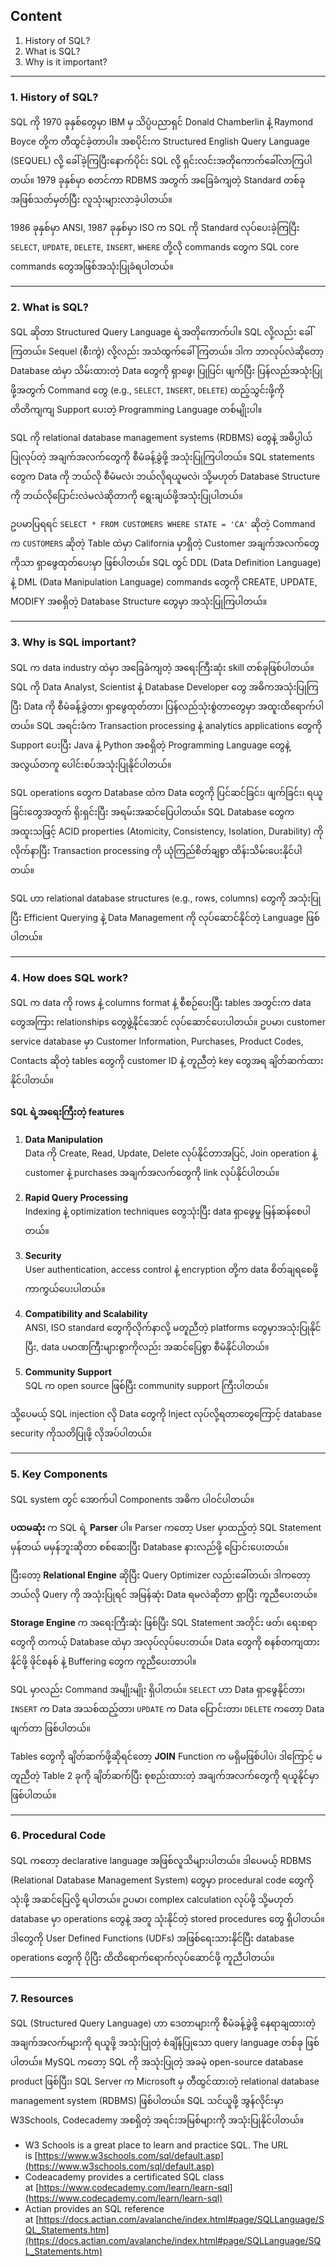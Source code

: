 ## Content

1. History of SQL?
2. What is SQL?
3. Why is it important?

---
### 1. History of SQL?

SQL ကို 1970 ခုနှစ်တွေမှာ IBM မှ သိပ္ပံပညာရှင် Donald Chamberlin နဲ့ Raymond Boyce တို့က တီထွင်ခဲ့တာပါ။ အစပိုင်းက Structured English Query Language (SEQUEL) လို့ ခေါ်ခဲ့ကြပြီးနောက်ပိုင်း SQL လို့ ရှင်းလင်းအတိုကောက်ခေါ်လာကြပါတယ်။ 1979 ခုနှစ်မှာ စတင်ကာ RDBMS အတွက် အခြေခံကျတဲ့ Standard တစ်ခုအဖြစ်သတ်မှတ်ပြီး လူသုံးများလာခဲ့ပါတယ်။

1986 ခုနှစ်မှာ ANSI, 1987 ခုနှစ်မှာ ISO က SQL ကို Standard လုပ်ပေးခဲ့ကြပြီး `SELECT`, `UPDATE`, `DELETE`, `INSERT`, `WHERE` တို့လို commands တွေက SQL core commands တွေအဖြစ်အသုံးပြုခံရပါတယ်။

---
### 2. What is SQL?

SQL ဆိုတာ Structured Query Language ရဲ့အတိုကောက်ပါ။ SQL လို့လည်း ခေါ်ကြတယ်။ Sequel (စီးကွဲ) လို့လည်း အသံထွက်ခေါ်ကြတယ်။ ဒါက ဘာလုပ်လဲဆိုတော့ Database ထဲမှာ သိမ်းထားတဲ့ Data တွေကို ရှာဖွေ၊ ပြုပြင်၊ ဖျက်ပြီး ပြန်လည်အသုံးပြုဖို့အတွက် Command တွေ (e.g., `SELECT`, `INSERT`, `DELETE`) ထည့်သွင်းဖို့ကို တိတိကျကျ Support ပေးတဲ့ Programming Language တစ်မျိုးပါ။

SQL ကို relational database management systems (RDBMS) တွေနဲ့ အဓိပ္ပါယ်ပြုလုပ်တဲ့ အချက်အလက်တွေကို စီမံခန့်ခွဲဖို့ အသုံးပြုကြပါတယ်။ SQL statements တွေက Data ကို ဘယ်လို စီမံမလဲ၊ ဘယ်လိုရယူမလဲ၊ သို့မဟုတ် Database Structure ကို ဘယ်လိုပြောင်းလဲမလဲဆိုတာကို ရွေးချယ်ဖို့အသုံးပြုပါတယ်။

ဥပမာပြရရင် `SELECT * FROM CUSTOMERS WHERE STATE = 'CA'` ဆိုတဲ့ Command က `CUSTOMERS` ဆိုတဲ့ Table ထဲမှာ California မှာရှိတဲ့ Customer အချက်အလက်တွေကိုသာ ရှာဖွေထုတ်ပေးမှာ ဖြစ်ပါတယ်။ SQL တွင် DDL (Data Definition Language) နဲ့ DML (Data Manipulation Language) commands တွေကို CREATE, UPDATE, MODIFY အစရှိတဲ့ Database Structure တွေမှာ အသုံးပြုကြပါတယ်။

---
### 3. Why is SQL important?

SQL က data industry ထဲမှာ အခြေခံကျတဲ့ အရေးကြီးဆုံး skill တစ်ခုဖြစ်ပါတယ်။ SQL ကို Data Analyst, Scientist နဲ့ Database Developer တွေ အဓိကအသုံးပြုကြပြီး Data ကို စီမံခန့်ခွဲတာ၊ ရှာဖွေထုတ်တာ၊ ပြန်လည်သုံးစွဲတာတွေမှာ အထူးထိရောက်ပါတယ်။ SQL အရင်းခံက Transaction processing နဲ့ analytics applications တွေကို Support ပေးပြီး Java နဲ့ Python အစရှိတဲ့ Programming Language တွေနဲ့အလွယ်တကူ ပေါင်းစပ်အသုံးပြုနိုင်ပါတယ်။

SQL operations တွေက Database ထဲက Data တွေကို ပြင်ဆင်ခြင်း၊ ဖျက်ခြင်း၊ ရယူခြင်းတွေအတွက် ရိုးရှင်းပြီး အရမ်းအဆင်ပြေပါတယ်။ SQL Database တွေက အထူးသဖြင့် ACID properties (Atomicity, Consistency, Isolation, Durability) ကို လိုက်နာပြီး Transaction processing ကို ယုံကြည်စိတ်ချစွာ ထိန်းသိမ်းပေးနိုင်ပါတယ်။

SQL ဟာ relational database structures (e.g., rows, columns) တွေကို အသုံးပြုပြီး Efficient Querying နဲ့ Data Management ကို လုပ်ဆောင်နိုင်တဲ့ Language ဖြစ်ပါတယ်။

--- 
### 4. How does SQL work?

SQL က data ကို rows နဲ့ columns format နဲ့ စီစဉ်ပေးပြီး tables အတွင်းက data တွေအကြား relationships တွေဖွဲ့နိုင်အောင် လုပ်ဆောင်ပေးပါတယ်။ ဥပမာ၊ customer service database မှာ Customer Information, Purchases, Product Codes, Contacts ဆိုတဲ့ tables တွေကို customer ID နဲ့ တူညီတဲ့ key တွေအရ ချိတ်ဆက်ထားနိုင်ပါတယ်။

#### SQL ရဲ့အရေးကြီးတဲ့ features

1. **Data Manipulation**  
   Data ကို Create, Read, Update, Delete လုပ်နိုင်တာအပြင်, Join operation နဲ့ customer နဲ့ purchases အချက်အလက်တွေကို link လုပ်နိုင်ပါတယ်။

2. **Rapid Query Processing**  
   Indexing နဲ့ optimization techniques တွေသုံးပြီး data ရှာဖွေမှု မြန်ဆန်စေပါတယ်။

3. **Security**  
   User authentication, access control နဲ့ encryption တို့က data စိတ်ချရစေဖို့ ကာကွယ်ပေးပါတယ်။

4. **Compatibility and Scalability**  
   ANSI, ISO standard တွေကိုလိုက်နာလို့ မတူညီတဲ့ platforms တွေမှာအသုံးပြုနိုင်ပြီး, data ပမာဏကြီးများစွာကိုလည်း အဆင်ပြေစွာ စီမံနိုင်ပါတယ်။

5. **Community Support**  
   SQL က open source ဖြစ်ပြီး community support ကြီးပါတယ်။

သို့ပေမယ့် SQL injection လို Data တွေကို Inject လုပ်လို့ရတာတွေကြောင့် database security ကိုသတိပြုဖို့ လိုအပ်ပါတယ်။

---
### 5. Key Components

SQL system တွင် အောက်ပါ Components အဓိက ပါဝင်ပါတယ်။

**ပထမဆုံး** က SQL ရဲ့ **Parser** ပါ။ Parser ကတော့ User မှာထည့်တဲ့ SQL Statement မှန်တယ် မမှန်ဘူးဆိုတာ စစ်ဆေးပြီး Database နားလည်ဖို့ ပြောင်းပေးတယ်။ 

ပြီးတော့ **Relational Engine** ဆိုပြီး Query Optimizer လည်းခေါ်တယ်၊ ဒါကတော့ ဘယ်လို Query ကို အသုံးပြုရင် အမြန်ဆုံး Data ရမလဲဆိုတာ ရှာပြီး ကူညီပေးတယ်။

**Storage Engine** က အရေးကြီးဆုံး ဖြစ်ပြီး SQL Statement အတိုင်း ဖတ်၊ ရေးစရာတွေကို တကယ့် Database ထဲမှာ အလုပ်လုပ်ပေးတယ်။ Data တွေကို စနစ်တကျထားနိုင်ဖို့ ဖိုင်စနစ် နဲ့ Buffering တွေက ကူညီပေးတာပါ။

SQL မှာလည်း Command အမျိုးမျိုး ရှိပါတယ်။ `SELECT` ဟာ Data ရှာဖွေနိုင်တာ၊ `INSERT` က Data အသစ်ထည့်တာ၊ `UPDATE` က Data ပြောင်းတာ၊ `DELETE` ကတော့ Data ဖျက်တာ ဖြစ်ပါတယ်။ 

Tables တွေကို ချိတ်ဆက်ဖို့ဆိုရင်တော့ **JOIN** Function က မရှိမဖြစ်ပါပဲ၊ ဒါကြောင့် မတူညီတဲ့ Table 2 ခုကို ချိတ်ဆက်ပြီး စုစည်းထားတဲ့ အချက်အလက်တွေကို ရယူနိုင်မှာ ဖြစ်ပါတယ်။

--- 
### 6. Procedural Code

SQL ကတော့ declarative language အဖြစ်လူသိများပါတယ်။ ဒါပေမယ့် RDBMS (Relational Database Management System) တွေမှာ procedural code တွေကို သုံးဖို့ အဆင်ပြေလို့ ရပါတယ်။ ဥပမာ၊ complex calculation လုပ်ဖို့ သို့မဟုတ် database မှာ operations တွေနဲ့ အတူ သုံးနိုင်တဲ့ stored procedures တွေ ရှိပါတယ်။ ဒါတွေကို User Defined Functions (UDFs) အဖြစ်ရေးသားနိုင်ပြီး database operations တွေကို ပိုပြီး ထိထိရောက်ရောက်လုပ်ဆောင်ဖို့ ကူညီပါတယ်။

---

### 7. Resources

SQL (Structured Query Language) ဟာ ဒေတာများကို စီမံခန့်ခွဲဖို့ နေရာချထားတဲ့ အချက်အလက်များကို ရယူဖို့ အသုံးပြုတဲ့ စံချိန်ပြုသော query language တစ်ခု ဖြစ်ပါတယ်။ MySQL ကတော့ SQL ကို အသုံးပြုတဲ့ အခမဲ့ open-source database product ဖြစ်ပြီး၊ SQL Server က Microsoft မှ တီထွင်ထားတဲ့ relational database management system (RDBMS) ဖြစ်ပါတယ်။ SQL သင်ယူဖို့ အွန်လိုင်းမှာ W3Schools, Codecademy အစရှိတဲ့ အရင်းအမြစ်များကို အသုံးပြုနိုင်ပါတယ်။

- W3 Schools is a great place to learn and practice SQL. The URL is [https://www.w3schools.com/sql/default.asp](https://www.w3schools.com/sql/default.asp)
- Codeacademy provides a certificated SQL class at [https://www.codecademy.com/learn/learn-sql](https://www.codecademy.com/learn/learn-sql)
- Actian provides an SQL reference at [https://docs.actian.com/avalanche/index.html#page/SQLLanguage/SQL_Statements.htm](https://docs.actian.com/avalanche/index.html#page/SQLLanguage/SQL_Statements.htm)
